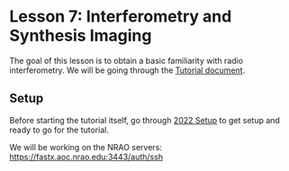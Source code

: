 # Lesson 7: Interferometry and Synthesis Imaging

The goal of this lesson is to obtain a basic familiarity with radio interferometry. We will be going through the [Tutorial document](HERA_CHAMP_Interferometry_tutorial.md).

## Setup

Before starting the tutorial itself, go through [2022 Setup]() to get setup and ready to go for the tutorial. 

We will be working on the NRAO servers: https://fastx.aoc.nrao.edu:3443/auth/ssh
